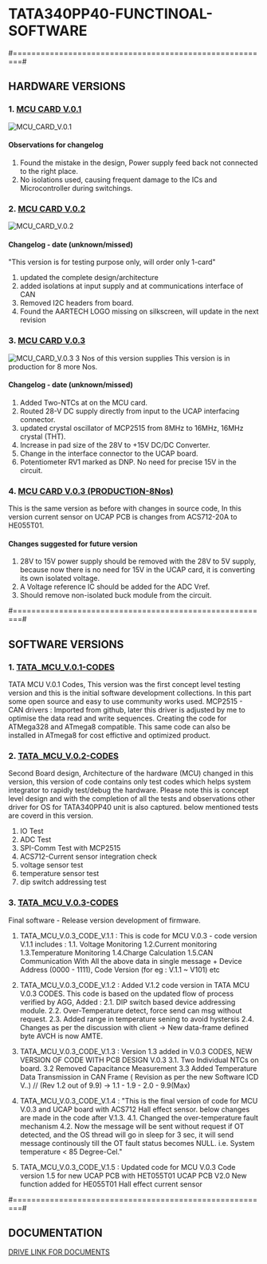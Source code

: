 # TATA340PP40-FUNCTINOAL-SOFTWARE
#========================================================#
## HARDWARE VERSIONS
### 1. [MCU CARD V.0.1](https://github.com/BhavaySen/TATA340PP40_SOFTWARE/tree/master/Hardware)

![MCU_CARD_V.0.1](https://github.com/BhavaySen/TATA340PP40_SOFTWARE/blob/master/Hardware/mcu_board_images/MCU_CARD_V.0.1.jpg)
#### Observations for changelog
1. Found the mistake in the design, Power supply feed back not connected to the right place.
2. No isolations used, causing frequent damage to the ICs and Microcontroller during switchings.

### 2. [MCU CARD V.0.2](https://github.com/BhavaySen/TATA340PP40_SOFTWARE/tree/master/Hardware)
![MCU_CARD_V.0.2](https://github.com/BhavaySen/TATA340PP40_SOFTWARE/blob/master/Hardware/mcu_board_images/MCU_CARD_V.0.2.jpg)
#### Changelog - date (unknown/missed)
"This version is for testing purpose only, will order only 1-card"
1. updated the complete design/architecture
2. added isolations at input supply and at communications interface of CAN
3. Removed I2C headers from board.
4. Found the AARTECH LOGO missing on silkscreen, will update in the next revision

### 3. [MCU CARD V.0.3](https://github.com/BhavaySen/TATA340PP40_SOFTWARE/tree/master/Hardware)
![MCU_CARD_V.0.3](https://github.com/BhavaySen/TATA340PP40_SOFTWARE/blob/master/Hardware/mcu_board_images/MCU_CARD_V.0.3.jpg)
3 Nos of this version supplies
This version is in production for 8 more Nos.
#### Changelog - date (unknown/missed)
1. Added Two-NTCs at on the MCU card.
2. Routed 28-V DC supply directly from input to the UCAP interfacing connector.
3. updated crystal oscillator of MCP2515 from 8MHz to 16MHz, 16MHz crystal (THT).
4. Increase in pad size of the 28V to +15V DC/DC Converter.
5. Change in the interface connector to the UCAP board.
6. Potentiometer RV1 marked as DNP. No need for precise 15V in the circuit.

### 4. [MCU CARD V.0.3 (PRODUCTION-8Nos)](https://github.com/BhavaySen/TATA340PP40_SOFTWARE/tree/master/Hardware)
This is the same version as before with changes in source code, In this version current sensor on UCAP PCB is changes from ACS712-20A to HE055T01.

#### Changes suggested for future version
1. 28V to 15V power supply should be removed with the 28V to 5V supply, because now there is no need for 15V in the UCAP card, it is converting its own isolated voltage.
2. A Voltage reference IC should be added for the ADC Vref.
3. Should remove non-isolated buck module from the circuit.

#========================================================#
## SOFTWARE VERSIONS
### 1. [TATA_MCU_V.0.1-CODES](https://github.com/BhavaySen/TATA340PP40_SOFTWARE/tree/master/Software/TATA_MCU_V.0.1-CODES)
TATA MCU V.0.1 Codes, This version was the first concept level testing version and this is the initial software development collections.
In this part some open source and easy to use community works used.
MCP2515 - CAN drivers : Imported from github, later this driver is adjusted by me to optimise the data read and write sequences.
Creating the code for ATMega328 and ATmega8 compatible. This same code can also be installed in ATmega8 for cost effictive and optimized product.

### 2. [TATA_MCU_V.0.2-CODES](https://github.com/BhavaySen/TATA340PP40_SOFTWARE/tree/master/Software/TATA_MCU_V.0.2-CODES)
Second Board design, Architecture of the hardware (MCU) changed in this version, this version of code contains only test codes which helps system integrator to rapidly test/debug the hardware. Please note this is concept level design and with the completion of all the tests and observations other driver for OS for TATA340PP40 unit is also captured. below mentioned tests are coverd in this version.
1. IO Test
2. ADC Test
3. SPI-Comm Test with MCP2515
4. ACS712-Current sensor integration check
5. voltage sensor test
6. temperature sensor test
7. dip switch addressing test

### 3. [TATA_MCU_V.0.3-CODES](https://github.com/BhavaySen/TATA340PP40_SOFTWARE/tree/master/Software/TATA_MCU_V.0.3-CODES)
Final software - Release version development of firmware.
1. TATA_MCU_V.0.3_CODE_V.1.1 :
This is code for MCU V.0.3 - code version V.1.1 includes :
1.1. Voltage Monitoring
1.2.Current monitoring
1.3.Temperature Monitoring
1.4.Charge Calculation
1.5.CAN Communication With All the above data in single message + Device Address (0000 - 1111), Code Version (for eg : V.1.1 ~ V101) etc

2. TATA_MCU_V.0.3_CODE_V.1.2 :
Added V.1.2 code version in TATA MCU V.0.3 CODES. This code is based on the updated flow of process verified by AGG,
  Added :
    2.1. DIP switch based device addressing module.
    2.2. Over-Temperature detect, force send can msg without request.
    2.3. Added range in temperature sening to avoid hystersis
    2.4. Changes as per the discussion with client -> New data-frame defined byte AVCH is now AMTE.

3. TATA_MCU_V.0.3_CODE_V.1.3 :
Version 1.3 added in V.0.3 CODES, NEW VERSION OF CODE WITH PCB DESIGN V.0.3
  3.1. Two Individual NTCs on board.
  3.2 Removed Capacitance Measurement
  3.3 Added Temperature Data Transmission in CAN Frame ( Revision as per the new Software ICD V._._)
// (Rev 1.2 out of 9.9) -> 1.1 - 1.9 - 2.0 - 9.9(Max)

4. TATA_MCU_V.0.3_CODE_V.1.4 :
"This is the final version of code for MCU V.0.3 and UCAP board with ACS712 Hall effect sensor. below changes are made in the code after V.1.3.
4.1. Changed the over-temperature fault mechanism
4.2. Now the message will be sent without request if OT detected, and the
   OS thread will go in sleep for 3 sec, it will send message
   continously till the OT fault status becomes NULL. i.e. System
   temperature < 85 Degree-Cel."

5. TATA_MCU_V.0.3_CODE_V.1.5 :
Updated code for MCU V.0.3 Code version 1.5 for new UCAP PCB with HET055T01 UCAP PCB V2.0
New function added for HE055T01 Hall effect current sensor

#========================================================#
## DOCUMENTATION
[DRIVE LINK FOR DOCUMENTS](TBD)

